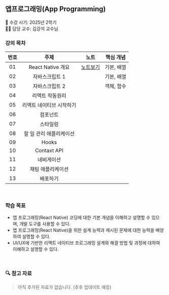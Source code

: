 ## 앱프로그래밍(App Programming)
📅 수강 시기: 2025년 2학기  
👨‍🏫 담당 교수: 김강석 교수님
<br>

### 강의 목차

| 번호 | 주제              | 노트            | 핵심 개념                |
|:------:|:-------------------:|:-----------------------:|:---------------------:|
| 01   |     React Native 개요      | [노트보기](01-앱프로그래밍.md) | 기본, 배열 |
| 02   |     자바스크립트 1      | []() | 기본, 배열 |
| 03   |     자바스크립트 2      | []() | 객체, 함수 |
| 04   |     리액트 작동원리     | []() |  |
| 05   |     리액트 네이티브 시작하기     | []() |  |
| 06   |     컴포넌트     | []() |  |
| 07   |     스타일링      | []() |  |
| 08   |     할 일 관리 애플리케이션      | []() |  |
| 09   |     Hooks      | []() |  |
| 10   |     Contaxt API      | []() |  |
| 11   |     네비게이션      | []() |  |
| 12   |     채팅 애플리케이션      | []() |  |
| 13   |     배포하기      | []() |  |

<br>

### 학습 목표
- 앱 프로그래밍(React Native) 코딩에 대한 기본 개념을 이해하고 설명할 수 있으며, 개발 도구를 사용할 수 있다.
- 앱 프로그래밍(React Native)을 위한 설계 능력과 제시된 문제에 대한 능력을 배양하여 설명할 수 있다.
- UI/UX에 기반한 리액트 네이티브 프로그래밍 설계와 해결 방법 및 과정에 대하여 이해하고 설명할 수 있다.

<br>

### 🔍 참고 자료
> 아직 추가된 자료가 없습니다. (추후 업데이트 예정)
